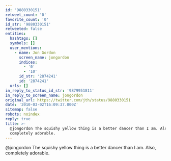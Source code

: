 ```yaml
---
id: '9880330151'
retweet_count: '0'
favorite_count: '0'
id_str: '9880330151'
retweeted: false
entities:
  hashtags: []
  symbols: []
  user_mentions:
    - name: Jon Gordon
      screen_name: jongordon
      indices:
        - '0'
        - '10'
      id_str: '2874241'
      id: '2874241'
  urls: []
in_reply_to_status_id_str: '9879951811'
in_reply_to_screen_name: jongordon
original_url: https://twitter.com/jth/status/9880330151
date: '2010-03-02T16:09:37.000Z'
sitemap: false
robots: noindex
reply: true
title: >-
  @jongordon The squishy yellow thing is a better dancer than I am. Also,
  completely adorable.
---
```


@jongordon The squishy yellow thing is a better dancer than I am. Also, completely adorable.